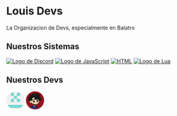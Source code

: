 # Louis Devs
La Organizacion de Devs, especialmente en Balatro

## Nuestros Sistemas
<a href="https://discord.gg/qFtf8nMxvJ"><img src="https://svgl-badge.vercel.app/api/Software/Discord?theme=light" alt="Logo de Discord" /></a>
<a href="https://nodejs.org"><img src="https://svgl-badge.vercel.app/api/Language/JavaScript?theme=light" alt="Logo de JavaScript" /></a>
<a href="https://developer.mozilla.org/en-US/docs/Web/HTML"><img src="https://svgl-badge.vercel.app/api/Language/HTML5?theme=light" alt="HTML" /></a>
<a href="https://lua.org"><img src="https://svgl-badge.vercel.app/api/Language/Lua?theme=light" alt="Logo de Lua"></a>

## Nuestros Devs
<img src="./221932466 1.png" alt="Foto de Louis"/>
<img src="./151367564 1.png" alt="Foto de Anto"/>

